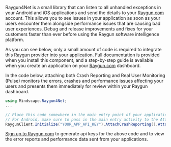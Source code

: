 Raygun4Net is a small library that can listen to all unhandled exceptions in your Android and iOS applications and send the details to your [Raygun.com](https://raygun.com/?utm_source=xamarin-components) account. This allows you to see issues in your application as soon as your users encounter them alongside performance issues that are causing bad user experiences. Debug and release improvements and fixes for your customers faster than ever before using the Raygun software intelligence platform.

As you can see below, only a small amount of code is required to integrate this Raygun provider into your application. Full documentation is provided when you install this component, and a step-by-step guide is available when you create an application on your [Raygun.com](https://raygun.com/?utm_source=xamarin-components) dashboard.

In the code below, attaching both Crash Reporting and Real User Monitoring (Pulse) monitors the errors, crashes and performance issues affecting your users and presents them immediately for review within your Raygun dashboard.

```csharp
using Mindscape.Raygun4Net;
...

// Place this code somewhere in the main entry point of your application.
// For Android, make sure to pass in the main entry activity to the AttachPulse method.
RaygunClient.Initialize("YOUR_APP_API_KEY").AttachCrashReporting().AttachPulse();
```

[Sign up to Raygun.com](https://app.raygun.com/signup?utm_source=xamarin-components) to generate api keys for the above code and to view the error reports and performance data sent from your applications.
